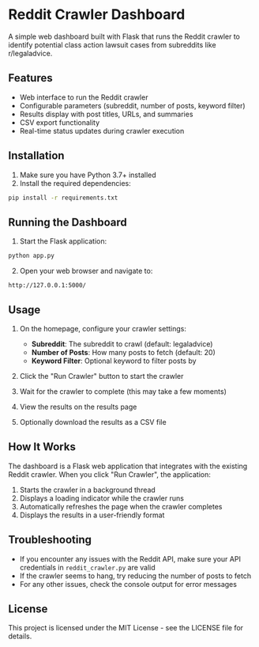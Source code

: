 # Reddit Crawler Dashboard

A simple web dashboard built with Flask that runs the Reddit crawler to identify potential class action lawsuit cases from subreddits like r/legaladvice.

## Features

- Web interface to run the Reddit crawler
- Configurable parameters (subreddit, number of posts, keyword filter)
- Results display with post titles, URLs, and summaries
- CSV export functionality
- Real-time status updates during crawler execution

## Installation

1. Make sure you have Python 3.7+ installed
2. Install the required dependencies:

```bash
pip install -r requirements.txt
```

## Running the Dashboard

1. Start the Flask application:

```bash
python app.py
```

2. Open your web browser and navigate to:

```
http://127.0.0.1:5000/
```

## Usage

1. On the homepage, configure your crawler settings:
   - **Subreddit**: The subreddit to crawl (default: legaladvice)
   - **Number of Posts**: How many posts to fetch (default: 20)
   - **Keyword Filter**: Optional keyword to filter posts by

2. Click the "Run Crawler" button to start the crawler

3. Wait for the crawler to complete (this may take a few moments)

4. View the results on the results page

5. Optionally download the results as a CSV file

## How It Works

The dashboard is a Flask web application that integrates with the existing Reddit crawler. When you click "Run Crawler", the application:

1. Starts the crawler in a background thread
2. Displays a loading indicator while the crawler runs
3. Automatically refreshes the page when the crawler completes
4. Displays the results in a user-friendly format

## Troubleshooting

- If you encounter any issues with the Reddit API, make sure your API credentials in `reddit_crawler.py` are valid
- If the crawler seems to hang, try reducing the number of posts to fetch
- For any other issues, check the console output for error messages

## License

This project is licensed under the MIT License - see the LICENSE file for details.
